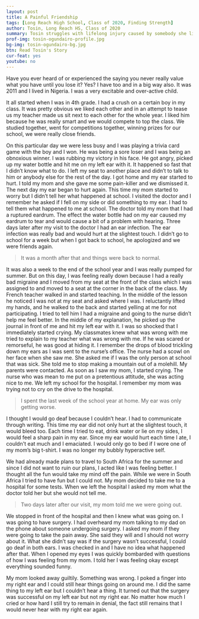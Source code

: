 ```yaml
---
layout: post
title: A Painful Friendship
tags: [Long Reach High School, Class of 2020, Finding Strength] 
author: Tosin, Long Reach HS, Class of 2020
summary: Tosin struggles with lifelong injury caused by somebody she liked very much.
prof-img: tosin-ogundairo-profile.jpg
bg-img: tosin-ogundairo-bg.jpg
btn: Read Tosin's Story
cur-feat: yes
youtube: no
---
```


<p>Have you ever heard of or experienced the saying you never really value what you have until you lose it? Yes? I have too and in a big way also. It was 2011 and I lived in Nigeria. I was a very excitable and over-active child.</p>

<p>It all started when I was in 4th grade. I had a crush on a certain boy in my class. It was pretty obvious we liked each other and in an attempt to tease us my teacher made us sit next to each other for the whole year. I liked him because he was really smart and we would compete to top the class. We studied together, went for competitions together, winning prizes for our school, we were really close friends. </p>

<p>On this particular day we were less busy and I was playing a trivia card game with the boy and I won. He was being a sore loser and I was being an obnoxious winner. I was rubbing my victory in his face. He got angry, picked up my water bottle and hit me on my left ear with it. It happened so fast that I didn’t know what to do. I left my seat to another place and didn’t to talk to him or anybody else for the rest of the day. I got home and my ear started to hurt. I told my mom and she gave me some pain-killer and we dismissed it. The next day my ear began to hurt again. This time my mom started to worry but I didn’t tell her what happened at school. I visited the doctor and I remember he asked if I fell on my side or did something to my ear. I had to tell them what happened to me at school. The doctor told my mom that I had a ruptured eardrum. The effect the water bottle had on my ear caused my eardrum to tear and would cause a bit of a problem with hearing. Three days later after my visit to the doctor I had an ear infection. The ear infection was really bad and would hurt at the slightest touch. I didn’t go to school for a week but when I got back to school, he apologized and we were friends again.</p>
 
> It was a month after that and things were back to normal. 

<p>It was also a week to the end of the school year and I was really pumped for summer. But on this day, I was feeling really down because I had a really bad migraine and I moved from my seat at the front of the class which I was assigned to and moved to a seat at the corner in the back of the class. My French teacher walked in and started teaching. In the middle of the lesson he noticed I was not at my seat and asked where I was. I reluctantly lifted my hands, and he walked to the back and started yelling at me for not participating. I tried to tell him I had a migraine and going to the nurse didn’t help me feel better. In the middle of my explanation, he picked up the journal in front of me and hit my left ear with it. I was so shocked that I immediately started crying. My classmates knew what was wrong with me tried to explain to my teacher what was wrong with me. If he was scared or remorseful, he was good at hiding it. I remember the drops of blood trickling down my ears as I was sent to the nurse’s office. The nurse had a scowl on her face when she saw me. She asked me if I was the only person at school that was sick. She told me to stop making a mountain out of a molehill. My parents were contacted. As soon as I saw my mom, I started crying. The nurse who was mean to me put on a pretentious attitude, she was acting nice to me. We left my school for the hospital. I remember my mom was trying not to cry on the drive to the hospital.</p>

> I spent the last week of the school year at home. My ear was only getting worse. 

<p>I thought I would go deaf because I couldn’t hear. I had to communicate through writing. This time my ear did not only hurt at the slightest touch, it would bleed too. Each time I tried to eat, drink water or lie on my sides, I would feel a sharp pain in my ear. Since my ear would hurt each time I ate, I couldn't eat much and I emaciated. I would only go to bed if I wore one of my mom’s big t-shirt. I was no longer my bubbly hyperactive self. </p>

<p>We had already made plans to travel to South Africa for the summer and since I did not want to ruin our plans, I acted like I was feeling better. I thought all the fun would take my mind off the pain. While we were in South Africa I tried to have fun but I could not. My mom decided to take me to a hospital for some tests. When we left the hospital I asked my mom what the doctor told her but she would not tell me. </p>

>Two days later after our visit, my mom told me we were going out. 

<p>We stopped in front of the hospital and then I knew what was going on. I was going to have surgery. I had overheard my mom talking to my dad on the phone about someone undergoing surgery. I asked my mom if they were going to take the pain away. She said they will and I should not worry about it. What she didn’t say was if the surgery wasn’t successful, I could go deaf in both ears. I was checked in and I have no idea what happened after that. When I opened my eyes I was quickly bombarded with questions of how I was feeling from my mom. I told her I was feeling okay except everything sounded funny.</p>

<p>My mom looked away guiltily. Something was wrong. I poked a finger into my right ear and I could still hear things going on around me. I did the same thing to my left ear but I couldn’t hear a thing. It turned out that the surgery was successful on my left ear but not my right ear. No matter how much I cried or how hard I still try to remain in denial, the fact still remains that I would never hear with my right ear again.</p>